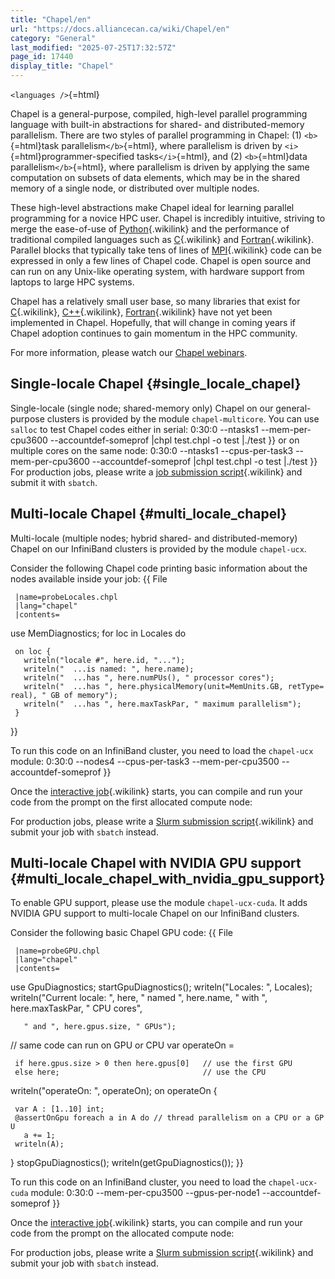 ```yaml
---
title: "Chapel/en"
url: "https://docs.alliancecan.ca/wiki/Chapel/en"
category: "General"
last_modified: "2025-07-25T17:32:57Z"
page_id: 17440
display_title: "Chapel"
---
```


`<languages />`{=html}

Chapel is a general-purpose, compiled, high-level parallel programming language with built-in abstractions for shared- and distributed-memory parallelism. There are two styles of parallel programming in Chapel: (1) `<b>`{=html}task parallelism`</b>`{=html}, where parallelism is driven by `<i>`{=html}programmer-specified tasks`</i>`{=html}, and (2) `<b>`{=html}data parallelism`</b>`{=html}, where parallelism is driven by applying the same computation on subsets of data elements, which may be in the shared memory of a single node, or distributed over multiple nodes.

These high-level abstractions make Chapel ideal for learning parallel programming for a novice HPC user. Chapel is incredibly intuitive, striving to merge the ease-of-use of [Python](https://docs.alliancecan.ca/Python "Python"){.wikilink} and the performance of traditional compiled languages such as [C](https://docs.alliancecan.ca/C "C"){.wikilink} and [Fortran](https://docs.alliancecan.ca/Fortran "Fortran"){.wikilink}. Parallel blocks that typically take tens of lines of [MPI](https://docs.alliancecan.ca/MPI "MPI"){.wikilink} code can be expressed in only a few lines of Chapel code. Chapel is open source and can run on any Unix-like operating system, with hardware support from laptops to large HPC systems.

Chapel has a relatively small user base, so many libraries that exist for [C](https://docs.alliancecan.ca/C "C"){.wikilink}, [C++](https://docs.alliancecan.ca/C++ "C++"){.wikilink}, [Fortran](https://docs.alliancecan.ca/Fortran "Fortran"){.wikilink} have not yet been implemented in Chapel. Hopefully, that will change in coming years if Chapel adoption continues to gain momentum in the HPC community.

For more information, please watch our [Chapel webinars](https://westgrid.github.io/trainingMaterials/programming/#chapel).

## Single-locale Chapel {#single_locale_chapel}

Single-locale (single node; shared-memory only) Chapel on our general-purpose clusters is provided by the module `chapel-multicore`. You can use `salloc` to test Chapel codes either in serial: 0:30:0 \--ntasks1 \--mem-per-cpu3600 \--accountdef-someprof \|chpl test.chpl -o test \|./test }} or on multiple cores on the same node: 0:30:0 \--ntasks1 \--cpus-per-task3 \--mem-per-cpu3600 \--accountdef-someprof \|chpl test.chpl -o test \|./test }} For production jobs, please write a [job submission script](https://docs.alliancecan.ca/Running_jobs "job submission script"){.wikilink} and submit it with `sbatch`.

## Multi-locale Chapel {#multi_locale_chapel}

Multi-locale (multiple nodes; hybrid shared- and distributed-memory) Chapel on our InfiniBand clusters is provided by the module `chapel-ucx`.

Consider the following Chapel code printing basic information about the nodes available inside your job: {{ File

` |name=probeLocales.chpl`\
` |lang="chapel"`\
` |contents=`

use MemDiagnostics; for loc in Locales do

` on loc {`\
`   writeln("locale #", here.id, "...");`\
`   writeln("  ...is named: ", here.name);`\
`   writeln("  ...has ", here.numPUs(), " processor cores");`\
`   writeln("  ...has ", here.physicalMemory(unit=MemUnits.GB, retType=real), " GB of memory");`\
`   writeln("  ...has ", here.maxTaskPar, " maximum parallelism");`\
` }`

}}

To run this code on an InfiniBand cluster, you need to load the `chapel-ucx` module: 0:30:0 \--nodes4 \--cpus-per-task3 \--mem-per-cpu3500 \--accountdef-someprof }}

Once the [interactive job](https://docs.alliancecan.ca/Running_jobs#Interactive_jobs "interactive job"){.wikilink} starts, you can compile and run your code from the prompt on the first allocated compute node:

For production jobs, please write a [Slurm submission script](https://docs.alliancecan.ca/Running_jobs "Slurm submission script"){.wikilink} and submit your job with `sbatch` instead.

## Multi-locale Chapel with NVIDIA GPU support {#multi_locale_chapel_with_nvidia_gpu_support}

To enable GPU support, please use the module `chapel-ucx-cuda`. It adds NVIDIA GPU support to multi-locale Chapel on our InfiniBand clusters.

Consider the following basic Chapel GPU code: {{ File

` |name=probeGPU.chpl`\
` |lang="chapel"`\
` |contents=`

use GpuDiagnostics; startGpuDiagnostics(); writeln(\"Locales: \", Locales); writeln(\"Current locale: \", here, \" named \", here.name, \" with \", here.maxTaskPar, \" CPU cores\",

`   " and ", here.gpus.size, " GPUs");`

// same code can run on GPU or CPU var operateOn =

` if here.gpus.size > 0 then here.gpus[0]   // use the first GPU`\
` else here;                                // use the CPU`

writeln(\"operateOn: \", operateOn); on operateOn {

` var A : [1..10] int;`\
` @assertOnGpu foreach a in A do // thread parallelism on a CPU or a GPU`\
`   a += 1;`\
` writeln(A);`

} stopGpuDiagnostics(); writeln(getGpuDiagnostics()); }}

To run this code on an InfiniBand cluster, you need to load the `chapel-ucx-cuda` module: 0:30:0 \--mem-per-cpu3500 \--gpus-per-node1 \--accountdef-someprof }}

Once the [interactive job](https://docs.alliancecan.ca/Running_jobs#Interactive_jobs "interactive job"){.wikilink} starts, you can compile and run your code from the prompt on the allocated compute node:

For production jobs, please write a [Slurm submission script](https://docs.alliancecan.ca/Running_jobs "Slurm submission script"){.wikilink} and submit your job with `sbatch` instead.

